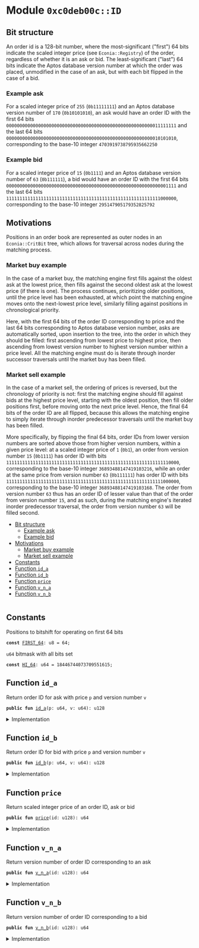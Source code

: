 
<a name="0xc0deb00c_ID"></a>

# Module `0xc0deb00c::ID`


<a name="@Bit_structure_0"></a>

## Bit structure


An order id is a 128-bit number, where the most-significant
("first") 64 bits indicate the scaled integer price (see
<code>Econia::Registry</code>) of the order, regardless of whether it is an ask
or bid. The least-significant ("last") 64 bits indicate the Aptos
database version number at which the order was placed, unmodified in
the case of an ask, but with each bit flipped in the case of a bid.


<a name="@Example_ask_1"></a>

### Example ask


For a scaled integer price of <code>255</code> (<code>0b11111111</code>) and an Aptos
database version number of <code>170</code> (<code>0b10101010</code>), an ask would have
an order ID with the first 64 bits
<code>0000000000000000000000000000000000000000000000000000000011111111</code>
and the last 64 bits
<code>0000000000000000000000000000000000000000000000000000000010101010</code>,
corresponding to the base-10 integer <code>4703919738795935662250</code>


<a name="@Example_bid_2"></a>

### Example bid


For a scaled integer price of <code>15</code> (<code>0b1111</code>) and an Aptos database
version number of <code>63</code> (<code>0b111111</code>), a bid would have an order ID
with the first 64 bits
<code>0000000000000000000000000000000000000000000000000000000000001111</code>
and the last 64 bits
<code>1111111111111111111111111111111111111111111111111111111111000000</code>,
corresponding to the base-10 integer <code>295147905179352825792</code>


<a name="@Motivations_3"></a>

## Motivations


Positions in an order book are represented as outer nodes in an
<code>Econia::CritBit</code> tree, which allows for traversal across nodes
during the matching process.


<a name="@Market_buy_example_4"></a>

### Market buy example


In the case of a market buy, the matching engine first fills against
the oldest ask at the lowest price, then fills against the second
oldest ask at the lowest price (if there is one). The process
continues, prioritizing older positions, until the price level has
been exhausted, at which point the matching engine moves onto the
next-lowest price level, similarly filling against positions in
chronological priority.

Here, with the first 64 bits of the order ID corresponding to price
and the last 64 bits corresponding to Aptos database version number,
asks are automatically sorted, upon insertion to the tree, into the
order in which they should be filled: first ascending from lowest
price to highest price, then ascending from lowest version number to
highest version number within a price level. All the matching engine
must do is iterate through inorder successor traversals until the
market buy has been filled.


<a name="@Market_sell_example_5"></a>

### Market sell example


In the case of a market sell, the ordering of prices is reversed,
but the chronology of priority is not: first the matching engine
should fill against bids at the highest price level, starting with
the oldest position, then fill older positions first, before moving
onto the next price level. Hence, the final 64 bits of the order ID
are all flipped, because this allows the matching engine to simply
iterate through inorder predecessor traversals until the market buy
has been filled.

More specifically, by flipping the final 64 bits, order IDs from
lower version numbers are sorted above those from higher version
numbers, within a given price level: at a scaled integer price of
<code>1</code> (<code>0b1</code>), an order from version number <code>15</code> (<code>0b1111</code>) has order
ID with bits
<code>11111111111111111111111111111111111111111111111111111111111110000</code>,
corresponding to the base-10 integer <code>36893488147419103216</code>, while
an order at the same price from version number <code>63</code> (<code>0b111111</code>) has
order ID with bits
<code>11111111111111111111111111111111111111111111111111111111111000000</code>,
corresponding to the base-10 integer <code>36893488147419103168</code>. The
order from version number <code>63</code> thus has an order ID of lesser value
than that of the order from version number <code>15</code>, and as such, during
the matching engine's iterated inorder predecessor traversal, the
order from version number <code>63</code> will be filled second.


-  [Bit structure](#@Bit_structure_0)
    -  [Example ask](#@Example_ask_1)
    -  [Example bid](#@Example_bid_2)
-  [Motivations](#@Motivations_3)
    -  [Market buy example](#@Market_buy_example_4)
    -  [Market sell example](#@Market_sell_example_5)
-  [Constants](#@Constants_6)
-  [Function `id_a`](#0xc0deb00c_ID_id_a)
-  [Function `id_b`](#0xc0deb00c_ID_id_b)
-  [Function `price`](#0xc0deb00c_ID_price)
-  [Function `v_n_a`](#0xc0deb00c_ID_v_n_a)
-  [Function `v_n_b`](#0xc0deb00c_ID_v_n_b)


<pre><code></code></pre>



<a name="@Constants_6"></a>

## Constants


<a name="0xc0deb00c_ID_FIRST_64"></a>

Positions to bitshift for operating on first 64 bits


<pre><code><b>const</b> <a href="ID.md#0xc0deb00c_ID_FIRST_64">FIRST_64</a>: u8 = 64;
</code></pre>



<a name="0xc0deb00c_ID_HI_64"></a>

<code>u64</code> bitmask with all bits set


<pre><code><b>const</b> <a href="ID.md#0xc0deb00c_ID_HI_64">HI_64</a>: u64 = 18446744073709551615;
</code></pre>



<a name="0xc0deb00c_ID_id_a"></a>

## Function `id_a`

Return order ID for ask with price <code>p</code> and version number <code>v</code>


<pre><code><b>public</b> <b>fun</b> <a href="ID.md#0xc0deb00c_ID_id_a">id_a</a>(p: u64, v: u64): u128
</code></pre>



<details>
<summary>Implementation</summary>


<pre><code><b>public</b> <b>fun</b> <a href="ID.md#0xc0deb00c_ID_id_a">id_a</a>(
    p: u64,
    v: u64
): u128 {
    (p <b>as</b> u128) &lt;&lt; <a href="ID.md#0xc0deb00c_ID_FIRST_64">FIRST_64</a> | (v <b>as</b> u128)
}
</code></pre>



</details>

<a name="0xc0deb00c_ID_id_b"></a>

## Function `id_b`

Return order ID for bid with price <code>p</code> and version number <code>v</code>


<pre><code><b>public</b> <b>fun</b> <a href="ID.md#0xc0deb00c_ID_id_b">id_b</a>(p: u64, v: u64): u128
</code></pre>



<details>
<summary>Implementation</summary>


<pre><code><b>public</b> <b>fun</b> <a href="ID.md#0xc0deb00c_ID_id_b">id_b</a>(
    p: u64,
    v: u64
): u128 {
    (p <b>as</b> u128) &lt;&lt; <a href="ID.md#0xc0deb00c_ID_FIRST_64">FIRST_64</a> | (v ^ <a href="ID.md#0xc0deb00c_ID_HI_64">HI_64</a> <b>as</b> u128)
}
</code></pre>



</details>

<a name="0xc0deb00c_ID_price"></a>

## Function `price`

Return scaled integer price of an order ID, ask or bid


<pre><code><b>public</b> <b>fun</b> <a href="ID.md#0xc0deb00c_ID_price">price</a>(id: u128): u64
</code></pre>



<details>
<summary>Implementation</summary>


<pre><code><b>public</b> <b>fun</b> <a href="ID.md#0xc0deb00c_ID_price">price</a>(id: u128): u64 {(id &gt;&gt; <a href="ID.md#0xc0deb00c_ID_FIRST_64">FIRST_64</a> <b>as</b> u64)}
</code></pre>



</details>

<a name="0xc0deb00c_ID_v_n_a"></a>

## Function `v_n_a`

Return version number of order ID corresponding to an ask


<pre><code><b>public</b> <b>fun</b> <a href="ID.md#0xc0deb00c_ID_v_n_a">v_n_a</a>(id: u128): u64
</code></pre>



<details>
<summary>Implementation</summary>


<pre><code><b>public</b> <b>fun</b> <a href="ID.md#0xc0deb00c_ID_v_n_a">v_n_a</a>(id: u128): u64 {(id & (<a href="ID.md#0xc0deb00c_ID_HI_64">HI_64</a> <b>as</b> u128) <b>as</b> u64)}
</code></pre>



</details>

<a name="0xc0deb00c_ID_v_n_b"></a>

## Function `v_n_b`

Return version number of order ID corresponding to a bid


<pre><code><b>public</b> <b>fun</b> <a href="ID.md#0xc0deb00c_ID_v_n_b">v_n_b</a>(id: u128): u64
</code></pre>



<details>
<summary>Implementation</summary>


<pre><code><b>public</b> <b>fun</b> <a href="ID.md#0xc0deb00c_ID_v_n_b">v_n_b</a>(id: u128): u64 {(id & (<a href="ID.md#0xc0deb00c_ID_HI_64">HI_64</a> <b>as</b> u128) <b>as</b> u64) ^ <a href="ID.md#0xc0deb00c_ID_HI_64">HI_64</a>}
</code></pre>



</details>
